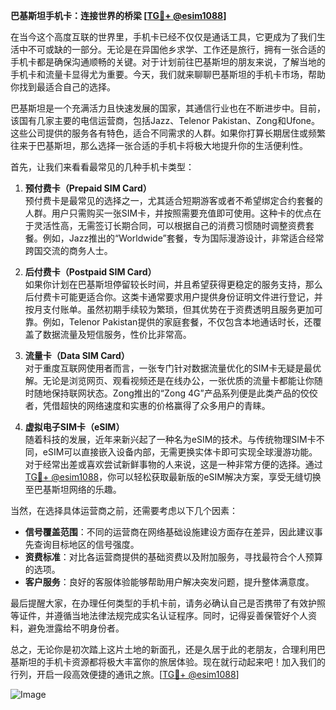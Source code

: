 **巴基斯坦手机卡：连接世界的桥梁 [[TG💪+ @esim1088](https://t.me/s/esim1088)]**

在当今这个高度互联的世界里，手机卡已经不仅仅是通话工具，它更成为了我们生活中不可或缺的一部分。无论是在异国他乡求学、工作还是旅行，拥有一张合适的手机卡都是确保沟通顺畅的关键。对于计划前往巴基斯坦的朋友来说，了解当地的手机卡和流量卡显得尤为重要。今天，我们就来聊聊巴基斯坦的手机卡市场，帮助你找到最适合自己的选择。

巴基斯坦是一个充满活力且快速发展的国家，其通信行业也在不断进步中。目前，该国有几家主要的电信运营商，包括Jazz、Telenor Pakistan、Zong和Ufone。这些公司提供的服务各有特色，适合不同需求的人群。如果你打算长期居住或频繁往来于巴基斯坦，那么选择一张合适的手机卡将极大地提升你的生活便利性。

首先，让我们来看看最常见的几种手机卡类型：

1. **预付费卡（Prepaid SIM Card）**  
   预付费卡是最常见的选择之一，尤其适合短期游客或者不希望绑定合约套餐的人群。用户只需购买一张SIM卡，并按照需要充值即可使用。这种卡的优点在于灵活性高，无需签订长期合同，可以根据自己的消费习惯随时调整资费套餐。例如，Jazz推出的“Worldwide”套餐，专为国际漫游设计，非常适合经常跨国交流的商务人士。

2. **后付费卡（Postpaid SIM Card）**  
   如果你计划在巴基斯坦停留较长时间，并且希望获得更稳定的服务支持，那么后付费卡可能更适合你。这类卡通常要求用户提供身份证明文件进行登记，并按月支付账单。虽然初期手续较为繁琐，但其优势在于资费透明且服务更加可靠。例如，Telenor Pakistan提供的家庭套餐，不仅包含本地通话时长，还覆盖了数据流量及短信服务，性价比非常高。

3. **流量卡（Data SIM Card）**  
   对于重度互联网使用者而言，一张专门针对数据流量优化的SIM卡无疑是最优解。无论是浏览网页、观看视频还是在线办公，一张优质的流量卡都能让你随时随地保持联网状态。Zong推出的“Zong 4G”产品系列便是此类产品的佼佼者，凭借超快的网络速度和实惠的价格赢得了众多用户的青睐。

4. **虚拟电子SIM卡（eSIM）**  
   随着科技的发展，近年来新兴起了一种名为eSIM的技术。与传统物理SIM卡不同，eSIM可以直接嵌入设备内部，无需更换实体卡即可实现全球漫游功能。对于经常出差或喜欢尝试新鲜事物的人来说，这是一种非常方便的选择。通过[TG💪+ @esim1088](https://t.me/s/esim1088)，你可以轻松获取最新版的eSIM解决方案，享受无缝切换至巴基斯坦网络的乐趣。

当然，在选择具体运营商之前，还需要考虑以下几个因素：
- **信号覆盖范围**：不同的运营商在网络基础设施建设方面存在差异，因此建议事先查询目标地区的信号强度。
- **资费标准**：对比各运营商提供的基础资费以及附加服务，寻找最符合个人预算的选项。
- **客户服务**：良好的客服体验能够帮助用户解决突发问题，提升整体满意度。

最后提醒大家，在办理任何类型的手机卡前，请务必确认自己是否携带了有效护照等证件，并遵循当地法律法规完成实名认证程序。同时，记得妥善保管好个人资料，避免泄露给不明身份者。

总之，无论你是初次踏上这片土地的新面孔，还是久居于此的老朋友，合理利用巴基斯坦的手机卡资源都将极大丰富你的旅居体验。现在就行动起来吧！加入我们的行列，开启一段高效便捷的通讯之旅。[[TG💪+ @esim1088](https://t.me/s/esim1088)]

![Image](https://i.postimg.cc/4NQfJmqS/Snipaste-2025-05-13-00-14-12.png)